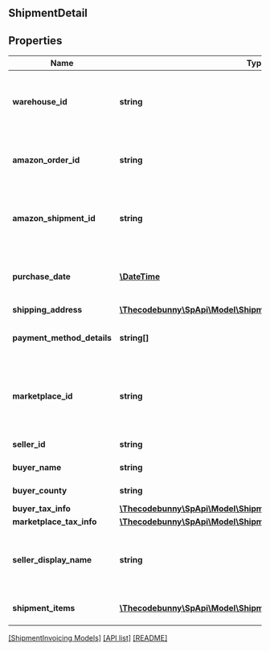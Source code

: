 ## ShipmentDetail

## Properties

Name | Type | Description | Notes
------------ | ------------- | ------------- | -------------
**warehouse_id** | **string** | The Amazon-defined identifier for the warehouse. | [optional]
**amazon_order_id** | **string** | The Amazon-defined identifier for the order. | [optional]
**amazon_shipment_id** | **string** | The Amazon-defined identifier for the shipment. | [optional]
**purchase_date** | [**\DateTime**](\DateTime.md) | The date and time when the order was created. | [optional]
**shipping_address** | [**\Thecodebunny\SpApi\Model\ShipmentInvoicing\Address**](Address.md) |  | [optional]
**payment_method_details** | **string[]** | The list of payment method details. | [optional]
**marketplace_id** | **string** | The identifier for the marketplace where the order was placed. | [optional]
**seller_id** | **string** | The seller identifier. | [optional]
**buyer_name** | **string** | The name of the buyer. | [optional]
**buyer_county** | **string** | The county of the buyer. | [optional]
**buyer_tax_info** | [**\Thecodebunny\SpApi\Model\ShipmentInvoicing\BuyerTaxInfo**](BuyerTaxInfo.md) |  | [optional]
**marketplace_tax_info** | [**\Thecodebunny\SpApi\Model\ShipmentInvoicing\MarketplaceTaxInfo**](MarketplaceTaxInfo.md) |  | [optional]
**seller_display_name** | **string** | The seller’s friendly name registered in the marketplace. | [optional]
**shipment_items** | [**\Thecodebunny\SpApi\Model\ShipmentInvoicing\ShipmentItem[]**](ShipmentItem.md) | A list of shipment items. | [optional]

[[ShipmentInvoicing Models]](../) [[API list]](../../Api) [[README]](../../../README.md)
